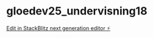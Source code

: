 # gloedev25_undervisning18

[Edit in StackBlitz next generation editor ⚡️](https://stackblitz.com/~/github.com/JulieKodehode/gloedev25_undervisning18)